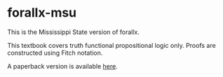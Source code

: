 # forallx-msu
This is the Mississippi State version of forallx.

This textbook covers truth functional propositional logic only. Proofs are constructed using Fitch notation.

A paperback version is available <a href="https://www.lulu.com/en/us/shop/gregory-johnson/forallx/paperback/product-4emmmj.html?page=1&pageSize=4">here</a>.
